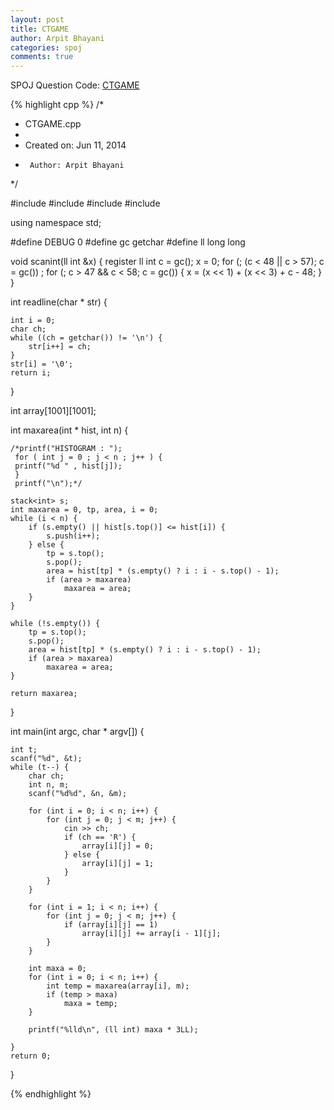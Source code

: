 ```yaml
---
layout: post
title: CTGAME
author: Arpit Bhayani
categories: spoj
comments: true
---
```


SPOJ Question Code: [CTGAME](http://www.spoj.com/problems/CTGAME/)

{% highlight cpp %}
/*
 * CTGAME.cpp
 *
 *  Created on: Jun 11, 2014
 *      Author: Arpit Bhayani
 */

#include <stack>
#include <cstdio>
#include <cstdlib>
#include <iostream>

using namespace std;

#define DEBUG 0
#define gc getchar
#define ll long long

void scanint(ll int &x) {
	register ll int c = gc();
	x = 0;
	for (; (c < 48 || c > 57); c = gc())
		;
	for (; c > 47 && c < 58; c = gc()) {
		x = (x << 1) + (x << 3) + c - 48;
	}
}

int readline(char * str) {

	int i = 0;
	char ch;
	while ((ch = getchar()) != '\n') {
		str[i++] = ch;
	}
	str[i] = '\0';
	return i;
}

int array[1001][1001];

int maxarea(int * hist, int n) {

	/*printf("HISTOGRAM : ");
	 for ( int j = 0 ; j < n ; j++ ) {
	 printf("%d " , hist[j]);
	 }
	 printf("\n");*/

	stack<int> s;
	int maxarea = 0, tp, area, i = 0;
	while (i < n) {
		if (s.empty() || hist[s.top()] <= hist[i]) {
			s.push(i++);
		} else {
			tp = s.top();
			s.pop();
			area = hist[tp] * (s.empty() ? i : i - s.top() - 1);
			if (area > maxarea)
				maxarea = area;
		}
	}

	while (!s.empty()) {
		tp = s.top();
		s.pop();
		area = hist[tp] * (s.empty() ? i : i - s.top() - 1);
		if (area > maxarea)
			maxarea = area;
	}

	return maxarea;
}

int main(int argc, char * argv[]) {

	int t;
	scanf("%d", &t);
	while (t--) {
		char ch;
		int n, m;
		scanf("%d%d", &n, &m);

		for (int i = 0; i < n; i++) {
			for (int j = 0; j < m; j++) {
				cin >> ch;
				if (ch == 'R') {
					array[i][j] = 0;
				} else {
					array[i][j] = 1;
				}
			}
		}

		for (int i = 1; i < n; i++) {
			for (int j = 0; j < m; j++) {
				if (array[i][j] == 1)
					array[i][j] += array[i - 1][j];
			}
		}

		int maxa = 0;
		for (int i = 0; i < n; i++) {
			int temp = maxarea(array[i], m);
			if (temp > maxa)
				maxa = temp;
		}

		printf("%lld\n", (ll int) maxa * 3LL);

	}
	return 0;
}

{% endhighlight %}